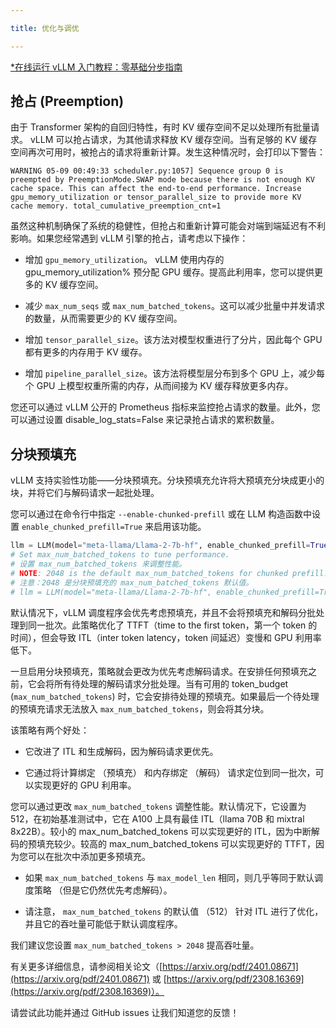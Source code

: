 ```yaml
---

title: 优化与调优

---
```



[*在线运行 vLLM 入门教程：零基础分步指南](https://openbayes.com/console/public/tutorials/rXxb5fZFr29?utm_source=vLLM-CNdoc&utm_medium=vLLM-CNdoc-V1&utm_campaign=vLLM-CNdoc-V1-25ap)


## 抢占 (Preemption)

由于 Transformer 架构的自回归特性，有时 KV 缓存空间不足以处理所有批量请求。 vLLM 可以抢占请求，为其他请求释放 KV 缓存空间。当有足够的 KV 缓存空间再次可用时，被抢占的请求将重新计算。发生这种情况时，会打印以下警告：

`WARNING 05-09 00:49:33 scheduler.py:1057] Sequence group 0 is preempted by PreemptionMode.SWAP mode because there is not enough KV cache space. This can affect the end-to-end performance. Increase gpu_memory_utilization or tensor_parallel_size to provide more KV cache memory. total_cumulative_preemption_cnt=1`


虽然这种机制确保了系统的稳健性，但抢占和重新计算可能会对端到端延迟有不利影响。如果您经常遇到 vLLM 引擎的抢占，请考虑以下操作：

* 增加 `gpu_memory_utilization`。 vLLM 使用内存的 gpu_memory_utilization% 预分配 GPU 缓存。提高此利用率，您可以提供更多的 KV 缓存空间。

* 减少 `max_num_seqs` 或 `max_num_batched_tokens`。这可以减少批量中并发请求的数量，从而需要更少的 KV 缓存空间。

* 增加 `tensor_parallel_size`。该方法对模型权重进行了分片，因此每个 GPU 都有更多的内存用于 KV 缓存。

* 增加 `pipeline_parallel_size`。该方法将模型层分布到多个 GPU 上，减少每个 GPU 上模型权重所需的内存，从而间接为 KV 缓存释放更多内存。


您还可以通过 vLLM 公开的 Prometheus 指标来监控抢占请求的数量。此外，您可以通过设置 disable_log_stats=False 来记录抢占请求的累积数量。

## 

## 分块预填充

vLLM 支持实验性功能——分块预填充。分块预填充允许将大预填充分块成更小的块，并将它们与解码请求一起批处理。


您可以通过在命令行中指定 `--enable-chunked-prefill` 或在 LLM 构造函数中设置 `enable_chunked_prefill=True` 来启用该功能。

```python
llm = LLM(model="meta-llama/Llama-2-7b-hf", enable_chunked_prefill=True)
# Set max_num_batched_tokens to tune performance.
# 设置 max_num_batched_tokens 来调整性能。
# NOTE: 2048 is the default max_num_batched_tokens for chunked prefill.
# 注意：2048 是分块预填充的 max_num_batched_tokens 默认值。
# llm = LLM(model="meta-llama/Llama-2-7b-hf", enable_chunked_prefill=True, max_num_batched_tokens=2048)
```
默认情况下，vLLM 调度程序会优先考虑预填充，并且不会将预填充和解码分批处理到同一批次。此策略优化了 TTFT（time to the first token，第一个 token 的时间），但会导致 ITL（inter token latency，token 间延迟）变慢和 GPU 利用率低下。

一旦启用分块预填充，策略就会更改为优先考虑解码请求。在安排任何预填充之前，它会将所有待处理的解码请求分批处理。当有可用的 token_budget (`max_num_batched_tokens`) 时，它会安排待处理的预填充。如果最后一个待处理的预填充请求无法放入 `max_num_batched_tokens`，则会将其分块。


该策略有两个好处：

* 它改进了 ITL 和生成解码，因为解码请求更优先。

* 它通过将计算绑定 （预填充） 和内存绑定 （解码） 请求定位到同一批次，可以实现更好的 GPU 利用率。

您可以通过更改 `max_num_batched_tokens` 调整性能。默认情况下，它设置为 512，在初始基准测试中，它在 A100 上具有最佳 ITL（llama 70B 和 mixtral 8x22B）。较小的 max_num_batched_tokens 可以实现更好的 ITL，因为中断解码的预填充较少。较高的 max_num_batched_tokens 可以实现更好的 TTFT，因为您可以在批次中添加更多预填充。

* 如果 `max_num_batched_tokens` 与 `max_model_len` 相同，则几乎等同于默认调度策略 （但是它仍然优先考虑解码）。

* 请注意， `max_num_batched_tokens` 的默认值 （512） 针对 ITL 进行了优化，并且它的吞吐量可能低于默认调度程序。


我们建议您设置 `max_num_batched_tokens > 2048` 提高吞吐量。


有关更多详细信息，请参阅相关论文（[https://arxiv.org/pdf/2401.08671](https://arxiv.org/pdf/2401.08671) 或 [https://arxiv.org/pdf/2308.16369](https://arxiv.org/pdf/2308.16369)）。


请尝试此功能并通过 GitHub issues 让我们知道您的反馈！

